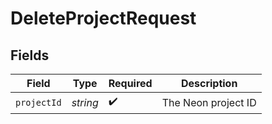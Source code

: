 # DeleteProjectRequest


## Fields

| Field               | Type                | Required            | Description         |
| ------------------- | ------------------- | ------------------- | ------------------- |
| `projectId`         | *string*            | :heavy_check_mark:  | The Neon project ID |